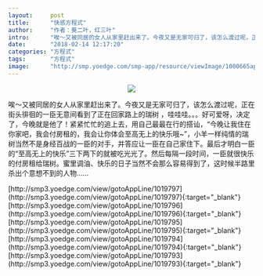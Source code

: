 ```yaml
---
layout:     post
title:      "快感方程式"
author:     "作者：葵二叶，红三叶"
intro:      "唉～又被同居的女人从家里赶出来了。今夜又是无家可归了，该怎么渡过呢，正在街头徘徊的一臣无意间看到了正在回家路上的瑞树 ，哇哇哇。。。好可爱呀，决定了，今晚就是他了！紧紧忙忙的追上去，用自己最最在行的搭讪，“今晚让我住在你家吧，我会付房租的，我会让你体会至高无上的快乐哦~”，小羊一样纯情的瑞树当然不是身经百战的一臣的对手，并答应让一臣在自己家住下。最后才明白一臣的“至高无上的快乐”三下两下的就被吃光光了。然后每隔一段时间，一臣就很快乐的付房租给瑞树。蜜里调油、快乐的日子当然不会那么容易得到了，这时候半路里杀出个意想不到的人物……"
date:       "2018-02-14 12:17:20"
categories: "方程式"
tags:       "方程式"
image:      "http://smp.yoedge.com/smp-app/resource/viewImage/1000665appline.png"
---
```

<div style="text-align: center">
<p><img src="http://smp.yoedge.com/smp-app/resource/viewImage/1000665appline.png"/></p>
</div>
<p class="post-meta">
<span>唉～又被同居的女人从家里赶出来了。今夜又是无家可归了，该怎么渡过呢，正在街头徘徊的一臣无意间看到了正在回家路上的瑞树 ，哇哇哇。。。好可爱呀，决定了，今晚就是他了！紧紧忙忙的追上去，用自己最最在行的搭讪，“今晚让我住在你家吧，我会付房租的，我会让你体会至高无上的快乐哦~”，小羊一样纯情的瑞树当然不是身经百战的一臣的对手，并答应让一臣在自己家住下。最后才明白一臣的“至高无上的快乐”三下两下的就被吃光光了。然后每隔一段时间，一臣就很快乐的付房租给瑞树。蜜里调油、快乐的日子当然不会那么容易得到了，这时候半路里杀出个意想不到的人物……</span>
</p>
[http://smp3.yoedge.com/view/gotoAppLine/1019797](http://smp3.yoedge.com/view/gotoAppLine/1019797){:target="_blank"}
[http://smp3.yoedge.com/view/gotoAppLine/1019796](http://smp3.yoedge.com/view/gotoAppLine/1019796){:target="_blank"}
[http://smp3.yoedge.com/view/gotoAppLine/1019795](http://smp3.yoedge.com/view/gotoAppLine/1019795){:target="_blank"}
[http://smp3.yoedge.com/view/gotoAppLine/1019794](http://smp3.yoedge.com/view/gotoAppLine/1019794){:target="_blank"}
[http://smp3.yoedge.com/view/gotoAppLine/1019793](http://smp3.yoedge.com/view/gotoAppLine/1019793){:target="_blank"}


